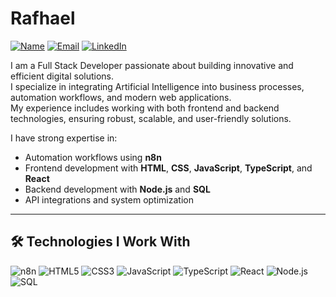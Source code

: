 # Rafhael

[![Name](https://img.shields.io/badge/Rafhael-000000?style=for-the-badge)]()
[![Email](https://img.shields.io/badge/rafhael@sttelar.pro-6D28D9?style=for-the-badge&logo=gmail&logoColor=white)](mailto:rafhael@sttelar.pro)
[![LinkedIn](https://img.shields.io/badge/LinkedIn-0A66C2?style=for-the-badge&logo=linkedin&logoColor=white)](https://www.linkedin.com/in/rafhael-paulino-14271136b/)

I am a Full Stack Developer passionate about building innovative and efficient digital solutions.  
I specialize in integrating Artificial Intelligence into business processes, automation workflows, and modern web applications.  
My experience includes working with both frontend and backend technologies, ensuring robust, scalable, and user-friendly solutions.

I have strong expertise in:
- Automation workflows using **n8n**
- Frontend development with **HTML**, **CSS**, **JavaScript**, **TypeScript**, and **React**
- Backend development with **Node.js** and **SQL**
- API integrations and system optimization

---

## 🛠 Technologies I Work With

![n8n](https://img.shields.io/badge/n8n-EA4B8B?style=for-the-badge&logo=n8n&logoColor=white)
![HTML5](https://img.shields.io/badge/HTML5-E34F26?style=for-the-badge&logo=html5&logoColor=white)
![CSS3](https://img.shields.io/badge/CSS3-1572B6?style=for-the-badge&logo=css3&logoColor=white)
![JavaScript](https://img.shields.io/badge/JavaScript-F7DF1E?style=for-the-badge&logo=javascript&logoColor=black)
![TypeScript](https://img.shields.io/badge/TypeScript-3178C6?style=for-the-badge&logo=typescript&logoColor=white)
![React](https://img.shields.io/badge/React-20232A?style=for-the-badge&logo=react&logoColor=61DAFB)
![Node.js](https://img.shields.io/badge/Node.js-43853D?style=for-the-badge&logo=node.js&logoColor=white)
![SQL](https://img.shields.io/badge/SQL-336791?style=for-the-badge&logo=postgresql&logoColor=white)
